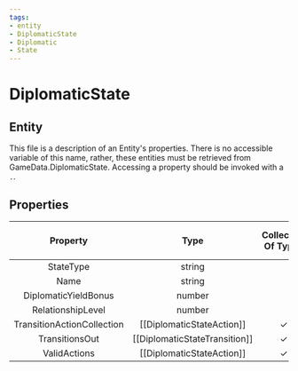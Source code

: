 ```yaml
---
tags:
- entity
- DiplomaticState
- Diplomatic
- State
---
```

# DiplomaticState
## Entity
This file is a description of an Entity's properties. There is no accessible variable of this name, rather, these entities must be retrieved from GameData.DiplomaticState. Accessing a property should be invoked with a `.`.
## Properties
|	Property	|	Type	|	Collection Of Type?	|	May Be Nil?	|	Default	|	References	|	Key	|	Notes	|
|	:-:	|	:-:	|	:-:	|	:-:	|	:-:	|	:-:	|	:-:	|	-:	|
|	StateType	|	string	|		|		|		|		|		|	|
|	Name	|	string	|		|		|		|		|		|	|
|	DiplomaticYieldBonus	|	number	|		|		|	0	|		|		|	|
|	RelationshipLevel	|	number	|		|		|	0	|		|		|	|
|	TransitionActionCollection	|	[[DiplomaticStateAction]]	|	✓	|	✓	|		|		|		|	|
|	TransitionsOut	|	[[DiplomaticStateTransition]]	|	✓	|	✓	|		|		|		|	|
|	ValidActions	|	[[DiplomaticStateAction]]	|	✓	|	✓	|		|		|		|	|
